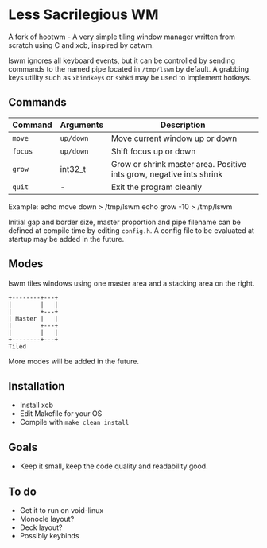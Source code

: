 Less Sacrilegious WM
=====
A fork of hootwm - A very simple tiling window manager written from scratch using C and xcb, inspired by catwm.

lswm ignores all keyboard events, but it can be controlled by sending commands to the named pipe located in `/tmp/lswm` by default.
A grabbing keys utility such as `xbindkeys` or `sxhkd` may be used to implement hotkeys.

## Commands
| Command | Arguments | Description |
| ------- | --------- | ----------- |
| `move`  | `up/down` | Move current window up or down |
| `focus` | `up/down` | Shift focus up or down |
| `grow`  | int32_t   | Grow or shrink master area. Positive ints grow, negative ints shrink |
| `quit`  | -         | Exit the program cleanly |

Example:
    echo move down > /tmp/lswm
    echo grow -10 > /tmp/lswm

Initial gap and border size, master proportion and pipe filename can be defined at compile time by editing `config.h`.
A config file to be evaluated at startup may be added in the future.

## Modes
lswm tiles windows using one master area and a stacking area on the right.

    +--------+---+
    |        |   |
    |        +---+
    | Master |   |
    |        +---+
    |        |   |
    +--------+---+
    Tiled

More modes will be added in the future.

## Installation
 * Install xcb
 * Edit Makefile for your OS
 * Compile with `make clean install`

## Goals
 * Keep it small, keep the code quality and readability good.
## To do
 * Get it to run on void-linux
 * Monocle layout?
 * Deck layout?
 * Possibly keybinds
